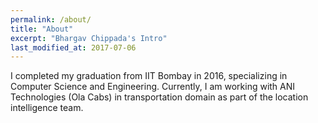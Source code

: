 ```yaml
---
permalink: /about/
title: "About"
excerpt: "Bhargav Chippada's Intro"
last_modified_at: 2017-07-06
---
```


I completed my graduation from IIT Bombay in 2016, specializing in Computer Science and Engineering. Currently, I am working with ANI Technologies (Ola Cabs) in transportation domain as part of the location intelligence team.
